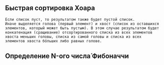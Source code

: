 ## Быстрая сортировка Хоара

    Если список пуст, то результатом также будет пустой список.
    Иначе выделяется голова (первый элемент) и хвост (список из оставшихся элементов, который может быть пустым). В этом случае результатом будет конкатенация (сращивание) отсортированного списка из всех элементов хвоста меньших головы, списка из самой головы и списка из всех элементов хвоста бо́льших либо равных голове.


## Определение N-ого числа́ Фибоначчи